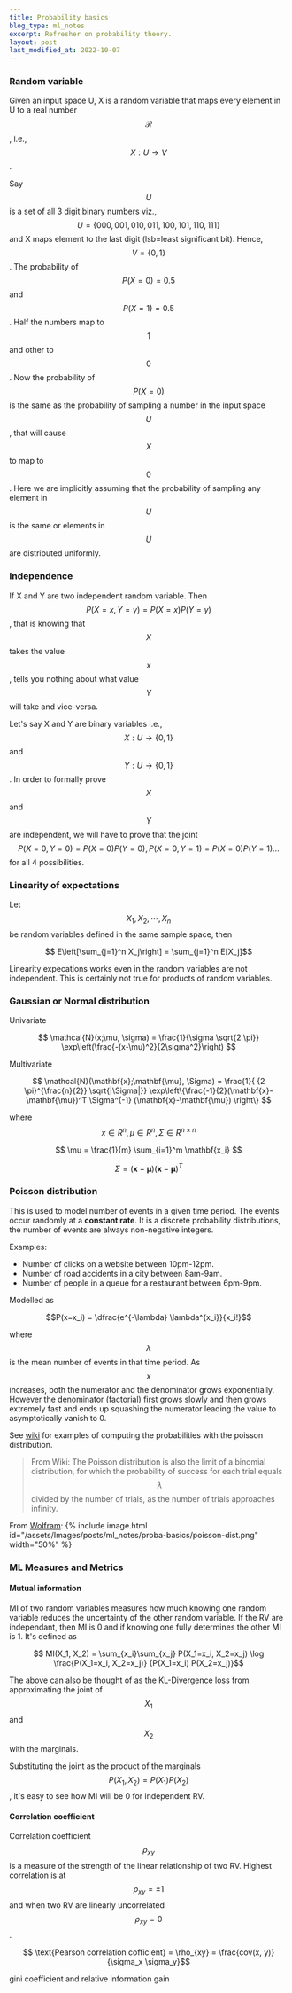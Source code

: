 ```yaml
---
title: Probability basics
blog_type: ml_notes
excerpt: Refresher on probability theory.
layout: post
last_modified_at: 2022-10-07
---
```


### Random variable
Given an input space U, X is a random variable that maps every element in U to a real number $$\mathcal{R}$$, i.e., $$X:U \rightarrow V$$.

Say $$U$$ is a set of all 3 digit binary numbers viz., $$U=\{000, 001, 010, 011, 100, 101, 110, 111\}$$ and X maps element to the last digit (lsb=least significant bit). Hence, $$V= \{0, 1\}$$. The probability of $$P(X=0) = 0.5$$ and $$P(X=1) = 0.5$$. Half the numbers map to $$1$$ and other to $$0$$. Now the probability of $$P(X=0)$$ is the same as the probability of sampling a number in the input space $$U$$, that will cause $$X$$ to map to $$0$$. Here we are implicitly assuming that the probability of sampling any element in $$U$$ is the same or elements in $$U$$ are distributed uniformly.

### Independence
If X and Y are two independent random variable. Then $$P(X=x,Y=y) = P(X=x)P(Y=y)$$, that is knowing that $$X$$ takes the value $$x$$, tells you nothing about what value $$Y$$ will take and vice-versa.

Let's say X and Y are binary variables i.e., $$X:U\rightarrow \{0,1\}$$ and $$Y:U \rightarrow \{0,1\}$$. In order to formally prove $$X$$ and $$Y$$ are independent, we will have to prove that the joint $$P(X=0, Y=0) = P(X=0)P(Y=0), P(X=0,Y=1) = P(X=0)P(Y=1)...$$  for all 4 possibilities.

### Linearity of expectations
Let $$ X_1, X_2, \cdots, X_n $$ be random variables defined in the same sample space, then

$$ E\left[\sum_{j=1}^n X_j\right] = \sum_{j=1}^n E[X_j]$$

Linearity expecations works even in the random variables are not independent. This
is certainly not true for products of random variables.

### Gaussian or Normal distribution
Univariate

$$
\mathcal{N}(x;\mu, \sigma) = \frac{1}{\sigma \sqrt{2 \pi}} \exp\left(\frac{-(x-\mu)^2}{2\sigma^2}\right)
$$

Multivariate

$$
\mathcal{N}(\mathbf{x};\mathbf{\mu}, \Sigma) = \frac{1}{ {2 \pi}^{\frac{n}{2}} \sqrt{|\Sigma|}} \exp\left\{\frac{-1}{2}(\mathbf{x}-\mathbf{\mu})^T \Sigma^{-1} (\mathbf{x}-\mathbf{\mu}) \right\}
$$

where $$x \in R^n, \mu \in R^n, \Sigma \in R^{n\times n} $$

$$ \mu = \frac{1}{m} \sum_{i=1}^m \mathbf{x_i} $$

$$ \Sigma =  (\mathbf{x}-\mathbf{\mu}) (\mathbf{x}-\mathbf{\mu})^T$$



### Poisson distribution
This is used to model number of events in a given time period. The events occur randomly at a **constant rate**. It is a discrete probability distributions, the number
of events are always non-negative integers.


Examples:
* Number of clicks on a website between 10pm-12pm.
* Number of road accidents in a city between 8am-9am.
* Number of people in a queue for a restaurant between 6pm-9pm.

Modelled as

$$P(x=x_i) = \dfrac{e^{-\lambda} \lambda^{x_i}}{x_i!}$$

where $$\lambda$$ is the mean number of events in that time period. As $$x$$ increases, both the numerator and the denominator grows exponentially. However the denominator (factorial) first grows slowly and then grows extremely fast and ends up squashing the numerator leading the value to asymptotically vanish to 0.

See [wiki](https://en.wikipedia.org/wiki/Poisson_distribution#Examples_of_probability_for_Poisson_distributions) for examples of computing the probabilities with the poisson distribution.

> From Wiki: The Poisson distribution is also the limit of a binomial distribution, for which the probability of success for each trial equals $$\lambda$$ divided by the number of trials, as the number of trials approaches infinity.

From [Wolfram](https://www.wolframalpha.com/input?i=e%5E%28-2%29+2%5Ex%2Fx%21+x+between+0+and+15):
{% include image.html id="/assets/Images/posts/ml_notes/proba-basics/poisson-dist.png" width="50%" %}


### ML Measures and Metrics
#### Mutual information
MI of two random variables measures how much knowing one random variable reduces the
uncertainty of the other random variable. If the RV are independant, then MI is 0
and if knowing one fully determines the other MI is 1. It's defined as

$$ MI(X_1, X_2) = \sum_{x_i}\sum_{x_j} P(X_1=x_i, X_2=x_j) \log \frac{P(X_1=x_i, X_2=x_j)} {P(X_1=x_i) P(X_2=x_j)}$$

The above can also be thought of as the KL-Divergence loss from approximating the joint
of $$X_1$$ and $$X_2$$ with the marginals.

Substituting the joint as the product of the marginals $$P(X_1, X_2) = P(X_1) P(X_2)$$, it's
easy to see how MI will be 0 for independent RV.

#### Correlation coefficient
Correlation coefficient $$\rho_{xy}$$ is a measure of the strength of the linear relationship of two
RV. Highest correlation is at $$\rho_{xy} = \pm 1$$ and when two RV are linearly uncorrelated
$$\rho_{xy} = 0$$.

$$ \text{Pearson correlation cofficient} = \rho_{xy} = \frac{cov(x, y)}{\sigma_x \sigma_y}$$


gini coefficient and relative information gain
